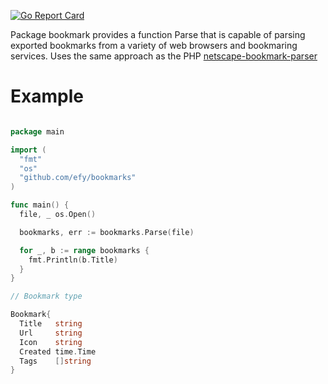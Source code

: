 
[![Go Report Card](https://goreportcard.com/badge/github.com/efy/bookmark)](https://goreportcard.com/report/github.com/efy/bookmark)

Package bookmark provides a function Parse that is capable of parsing exported bookmarks
from a variety of web browsers and bookmaring services. Uses the same approach as
the PHP [netscape-bookmark-parser](https://github.com/kafene/netscape-bookmark-parser)

# Example

```go

package main

import (
  "fmt"
  "os"
  "github.com/efy/bookmarks"
)

func main() {
  file, _ os.Open()

  bookmarks, err := bookmarks.Parse(file)

  for _, b := range bookmarks {
    fmt.Println(b.Title)
  }
}

```

```go
// Bookmark type

Bookmark{
  Title   string
  Url     string
  Icon    string
  Created time.Time
  Tags    []string
}

```
